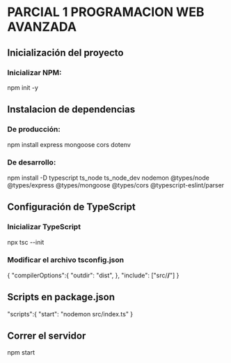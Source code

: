 # PARCIAL 1 PROGRAMACION WEB AVANZADA 

## Inicialización del proyecto

### Inicializar NPM:

npm init -y

## Instalacion de dependencias 

### De producción:

npm install express mongoose cors dotenv

### De desarrollo:

npm install -D typescript ts_node ts_node_dev nodemon @types/node @types/express @types/mongoose @types/cors @typescript-eslint/parser

## Configuración de TypeScript

### Inicializar TypeScript

npx tsc --init

### Modificar el archivo tsconfig.json

{
    "compilerOptions":{
        "outdir": "dist",
    },
    "include": ["src/**/**"]
}

## Scripts en package.json

"scripts":{
    "start": "nodemon  src/index.ts"
}

## Correr el servidor

npm start

